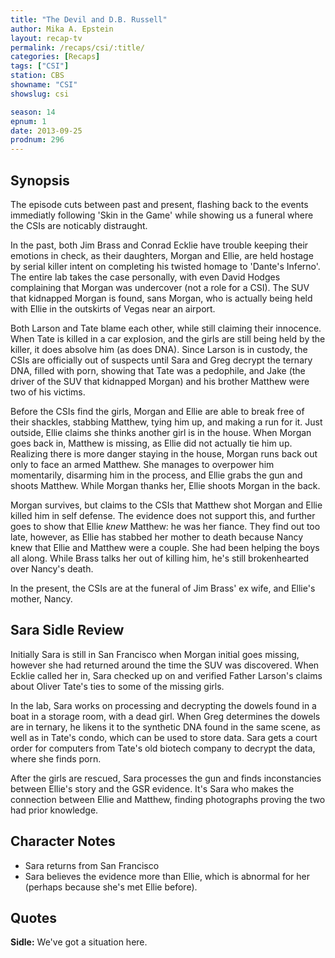 ```yaml
---
title: "The Devil and D.B. Russell"
author: Mika A. Epstein
layout: recap-tv
permalink: /recaps/csi/:title/
categories: [Recaps]
tags: ["CSI"]
station: CBS
showname: "CSI"
showslug: csi

season: 14  
epnum: 1  
date: 2013-09-25
prodnum: 296  
---
```


## Synopsis

The episode cuts between past and present, flashing back to the events immediatly following 'Skin in the Game' while showing us a funeral where the CSIs are noticably distraught. 

In the past, both Jim Brass and Conrad Ecklie have trouble keeping their emotions in check, as their daughters, Morgan and Ellie, are held hostage by serial killer intent on completing his twisted homage to 'Dante's Inferno'. The entire lab takes the case personally, with even David Hodges complaining that Morgan was undercover (not a role for a CSI). The SUV that kidnapped Morgan is found, sans Morgan, who is actually being held with Ellie in the outskirts of Vegas near an airport. 

Both Larson and Tate blame each other, while still claiming their innocence. When Tate is killed in a car explosion, and the girls are still being held by the killer, it does absolve him (as does DNA). Since Larson is in custody, the CSIs are officially out of suspects until Sara and Greg decrypt the ternary DNA, filled with porn, showing that Tate was a pedophile, and Jake (the driver of the SUV that kidnapped Morgan) and his brother Matthew were two of his victims.

Before the CSIs find the girls, Morgan and Ellie are able to break free of their shackles, stabbing Matthew, tying him up, and making a run for it. Just outside, Ellie claims she thinks another girl is in the house. When Morgan goes back in, Matthew is missing, as Ellie did not actually tie him up. Realizing there is more danger staying in the house, Morgan runs back out only to face an armed Matthew. She manages to overpower him momentarily, disarming him in the process, and Ellie grabs the gun and shoots Matthew. While Morgan thanks her, Ellie shoots Morgan in the back.

Morgan survives, but claims to the CSIs that Matthew shot Morgan and Ellie killed him in self defense. The evidence does not support this, and further goes to show that Ellie *knew* Matthew: he was her fiance. They find out too late, however, as Ellie has stabbed her mother to death because Nancy knew that Ellie and Matthew were a couple. She had been helping the boys all along. While Brass talks her out of killing him, he's still brokenhearted over Nancy's death.

In the present, the CSIs are at the funeral of Jim Brass' ex wife, and Ellie's mother, Nancy.

## Sara Sidle Review

Initially Sara is still in San Francisco when Morgan initial goes missing, however she had returned around the time the SUV was discovered. When Ecklie called her in, Sara checked up on and verified Father Larson's claims about Oliver Tate's ties to some of the missing girls.

In the lab, Sara works on processing and decrypting the dowels found in a boat in a storage room, with a dead girl. When Greg determines the dowels are in ternary, he likens it to the synthetic DNA found in the same scene, as well as in Tate's condo, which can be used to store data. Sara gets a court order for computers from Tate's old biotech company to decrypt the data, where she finds porn.

After the girls are rescued, Sara processes the gun and finds inconstancies between Ellie's story and the GSR evidence. It's Sara who makes the connection between Ellie and Matthew, finding photographs proving the two had prior knowledge.

## Character Notes

* Sara returns from San Francisco  
* Sara believes the evidence more than Ellie, which is abnormal for her (perhaps because she's met Ellie before).

## Quotes

**Sidle:** We've got a situation here.

